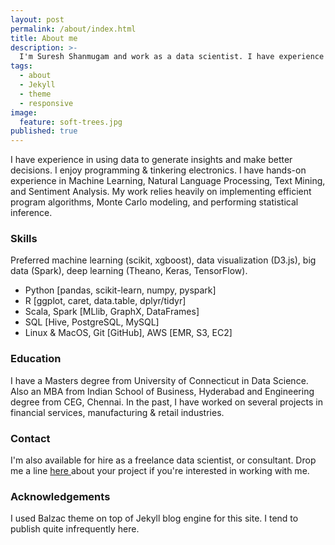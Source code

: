 ```yaml
---
layout: post
permalink: /about/index.html
title: About me
description: >-
  I'm Suresh Shanmugam and work as a data scientist. I have experience in using data and models/insights to improve operations of variety of businesses. 
tags:
  - about
  - Jekyll
  - theme
  - responsive
image:
  feature: soft-trees.jpg
published: true
---
```


I have experience in using data to generate insights and make better decisions. I enjoy programming & tinkering  electronics. I have hands-on experience in Machine Learning, Natural Language Processing, Text Mining, and Sentiment Analysis. My work relies heavily on implementing efficient program algorithms, Monte Carlo modeling, and performing statistical inference. 

### Skills
Preferred machine learning (scikit, xgboost), data visualization (D3.js), big data (Spark), deep learning (Theano, Keras, TensorFlow).
* Python [pandas, scikit-learn, numpy, pyspark]
* R [ggplot, caret, data.table, dplyr/tidyr]
* Scala, Spark [MLlib, GraphX, DataFrames]
* SQL [Hive, PostgreSQL, MySQL]
* Linux & MacOS, Git [GitHub], AWS [EMR, S3, EC2]

### Education
I have a Masters degree from University of Connecticut in Data Science. Also an MBA from Indian School of Business, Hyderabad and Engineering degree from CEG, Chennai. In the past, I have worked on several projects in financial services, manufacturing & retail industries. 

### Contact
I'm also available for hire as a freelance data scientist, or consultant. Drop me a line <a id="mail" href="mailto:{{ site.owner.email }}"> here </a> about your project if you're interested in working with me.

### Acknowledgements
I used Balzac theme on top of Jekyll blog engine for this site. I tend to publish quite infrequently here.
